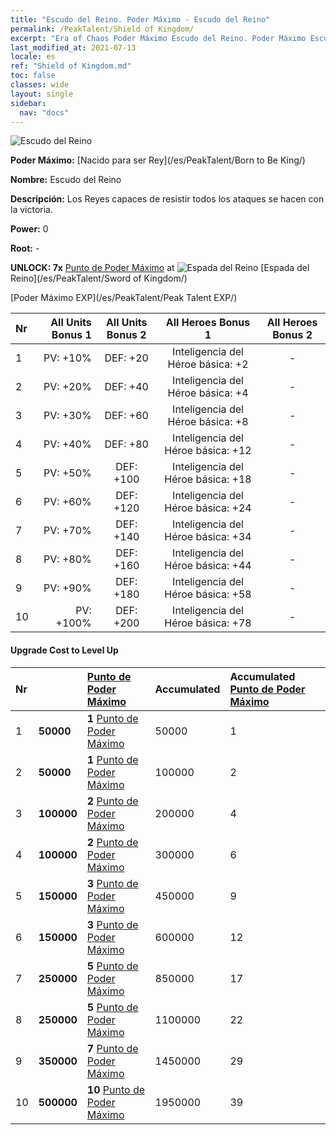 ```yaml
---
title: "Escudo del Reino. Poder Máximo - Escudo del Reino"
permalink: /PeakTalent/Shield of Kingdom/
excerpt: "Era of Chaos Poder Máximo Escudo del Reino. Poder Máximo Escudo del Reino. Escudo del Reino"
last_modified_at: 2021-07-13
locale: es
ref: "Shield of Kingdom.md"
toc: false
classes: wide
layout: single
sidebar:
  nav: "docs"
---
```


  ![Escudo del Reino](/images/pt/talent_4402.png)

  **Poder Máximo:** [Nacido para ser Rey](/es/PeakTalent/Born to Be King/)

  **Nombre:** Escudo del Reino

  **Descripción:** Los Reyes capaces de resistir todos los ataques se hacen con la victoria.

  **Power:** 0

  **Root:** -

  **UNLOCK: 7x** [Punto de Poder Máximo](/ItemsES/con_934/) at ![Espada del Reino](/images/pt/talent_4401.png) [Espada del Reino](/es/PeakTalent/Sword of Kingdom/)

  [Poder Máximo EXP](/es/PeakTalent/Peak Talent EXP/)

  | Nr | All Units Bonus 1 | All Units Bonus 2 | All Heroes Bonus 1 | All Heroes Bonus 2 |
  |:---|--------------:|:-------------:|:-------------:|:-------------:|
  | 1 | PV: +10% | DEF: +20 | Inteligencia del Héroe básica: +2 | - |
  | 2 | PV: +20% | DEF: +40 | Inteligencia del Héroe básica: +4 | - |
  | 3 | PV: +30% | DEF: +60 | Inteligencia del Héroe básica: +8 | - |
  | 4 | PV: +40% | DEF: +80 | Inteligencia del Héroe básica: +12 | - |
  | 5 | PV: +50% | DEF: +100 | Inteligencia del Héroe básica: +18 | - |
  | 6 | PV: +60% | DEF: +120 | Inteligencia del Héroe básica: +24 | - |
  | 7 | PV: +70% | DEF: +140 | Inteligencia del Héroe básica: +34 | - |
  | 8 | PV: +80% | DEF: +160 | Inteligencia del Héroe básica: +44 | - |
  | 9 | PV: +90% | DEF: +180 | Inteligencia del Héroe básica: +58 | - |
  | 10 | PV: +100% | DEF: +200 | Inteligencia del Héroe básica: +78 | - |


#### Upgrade Cost to Level Up

  | Nr | <i class="fas fa-coins"/> | [Punto de Poder Máximo](/ItemsES/con_934/) | Accumulated <i class="fas fa-coins"/> | Accumulated [Punto de Poder Máximo](/ItemsES/con_934/) |
  |:---|:--------------|:-------------|:-------------|:-------------|
  | 1 | **50000** | **1** [Punto de Poder Máximo](/ItemsES/con_934/) | 50000 | 1 |
  | 2 | **50000** | **1** [Punto de Poder Máximo](/ItemsES/con_934/) | 100000 | 2 |
  | 3 | **100000** | **2** [Punto de Poder Máximo](/ItemsES/con_934/) | 200000 | 4 |
  | 4 | **100000** | **2** [Punto de Poder Máximo](/ItemsES/con_934/) | 300000 | 6 |
  | 5 | **150000** | **3** [Punto de Poder Máximo](/ItemsES/con_934/) | 450000 | 9 |
  | 6 | **150000** | **3** [Punto de Poder Máximo](/ItemsES/con_934/) | 600000 | 12 |
  | 7 | **250000** | **5** [Punto de Poder Máximo](/ItemsES/con_934/) | 850000 | 17 |
  | 8 | **250000** | **5** [Punto de Poder Máximo](/ItemsES/con_934/) | 1100000 | 22 |
  | 9 | **350000** | **7** [Punto de Poder Máximo](/ItemsES/con_934/) | 1450000 | 29 |
  | 10 | **500000** | **10** [Punto de Poder Máximo](/ItemsES/con_934/) | 1950000 | 39 |
